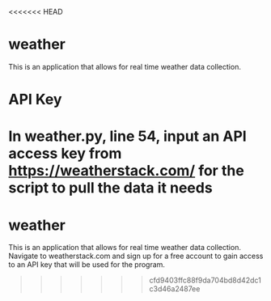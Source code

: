 <<<<<<< HEAD
# weather
This is an application that allows for real time weather data collection.


# API Key
In weather.py, line 54, input an API access key from https://weatherstack.com/ for the script to pull the data it needs
=======
# weather
This is an application that allows for real time weather data collection. Navigate to weatherstack.com and sign up for a free account to gain access to an API key that will be used for the program.
>>>>>>> cfd9403ffc88f9da704bd8d42dc1c3d46a2487ee
